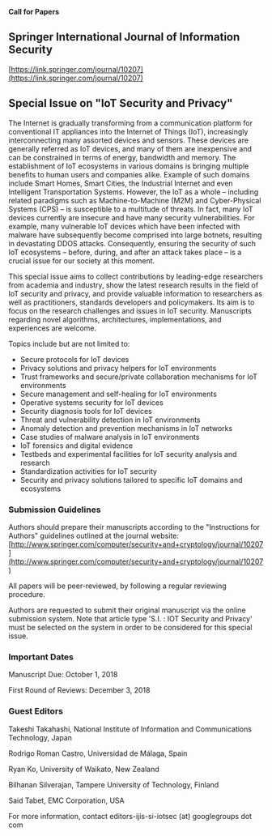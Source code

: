 **Call for Papers**

## Springer International Journal of Information Security 
[https://link.springer.com/journal/10207](https://link.springer.com/journal/10207)
## Special Issue on "IoT Security and Privacy"

The Internet is gradually transforming from a communication platform for conventional IT appliances into the Internet of Things (IoT), increasingly interconnecting many assorted devices and sensors. These devices are generally referred as IoT devices, and many of them are inexpensive and can be constrained in terms of energy, bandwidth and memory. The establishment of IoT ecosystems in various domains is bringing multiple benefits to human users and companies alike. Example of such domains include Smart Homes, Smart Cities, the Industrial Internet and even Intelligent Transportation Systems. However, the IoT as a whole – including related paradigms such as Machine-to-Machine (M2M) and Cyber-Physical Systems (CPS) – is susceptible to a multitude of threats. In fact, many IoT devices currently are insecure and have many security vulnerabilities. For example, many vulnerable IoT devices which have been infected with malware have subsequently become comprised into large botnets, resulting in devastating  DDOS attacks. Consequently, ensuring the security of such IoT ecosystems – before, during, and after an attack takes place – is a crucial issue for our society at this moment. 

This special issue aims to collect contributions by leading-edge researchers from academia and industry, show the latest research results in the field of IoT security and privacy, and provide valuable information to researchers as well as practitioners, standards developers and policymakers. Its aim is to focus on the research challenges and issues in IoT security. Manuscripts regarding novel algorithms, architectures, implementations, and experiences are welcome. 

Topics include but are not limited to: 

- Secure protocols for IoT devices 
- Privacy solutions and privacy helpers for IoT environments 
- Trust frameworks and secure/private collaboration mechanisms for IoT environments 
- Secure management and self-healing for IoT environments 
- Operative systems security for IoT devices 
- Security diagnosis tools for IoT devices 
- Threat and vulnerability detection in IoT environments 
- Anomaly detection and prevention mechanisms in IoT networks 
- Case studies of malware analysis in IoT environments 
- IoT forensics and digital evidence 
- Testbeds and experimental facilities for IoT security analysis and research 
- Standardization activities for IoT security 
- Security and privacy solutions tailored to specific IoT domains and ecosystems 

### Submission Guidelines 

Authors should prepare their manuscripts according to the "Instructions for Authors" guidelines outlined at the journal website: [http://www.springer.com/computer/security+and+cryptology/journal/10207](http://www.springer.com/computer/security+and+cryptology/journal/10207)

All papers will be peer-reviewed, by following a regular reviewing procedure. 

Authors are requested to submit their original manuscript via the online submission system. Note that article type 'S.I. : IOT Security and Privacy' must be selected on the system in order to be considered for this special issue. 


### Important Dates 

Manuscript Due: October 1, 2018

First Round of Reviews: December 3, 2018 

### Guest Editors 

Takeshi Takahashi, National Institute of Information and Communications Technology, Japan

Rodrigo Roman Castro, Universidad de Málaga, Spain 

Ryan Ko, University of Waikato, New Zealand 

Bilhanan Silverajan, Tampere University of Technology, Finland 

Said Tabet, EMC Corporation, USA

For more information, contact editors-ijis-si-iotsec (at) googlegroups dot com

